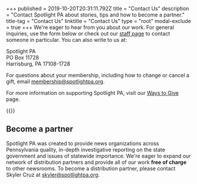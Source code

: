 +++
published = 2019-10-20T20:31:11.792Z
title = "Contact Us"
description = "Contact Spotlight PA about stories, tips and how to become a partner."
title-tag = "Contact Us"
linktitle = "Contact Us"
type = "root"
modal-exclude = true
+++
We're eager to hear from you about our work. For general inquiries, use the form below or check out our [staff page](/about/staff) to contact someone in particular. You can also write to us at:

Spotlight PA <br>
PO Box 11728<br>
Harrisburg, PA 17108-1728

For questions about your membership, including how to change or cancel a gift, email [membership@spotlightpa.org](mailto:membership@spotlightpa.org).

For more information on supporting Spotlight PA, visit our [Ways to Give](/support) page.

<div class="my-12">
{{<featured/promo-contact-form
  hed="General inquiries"
  dek="For news tips, please see [our tips page](/tips/). For technical problems, please email [webmaster@spotlightpa.org](mailto:webmaster@spotlightpa.org). For general comments, please use the form below. Other submissions, including press releases or events, will not receive a response."
  submit="Send Inquiry"
>}}
</div>

## Become a partner

Spotlight PA was created to provide news organizations across Pennsylvania quality, in-depth investigative reporting on the state government and issues of statewide importance. We're eager to expand our network of distribution partners and provide all of our work **free of charge** to other newsrooms. To become a distribution partner, please contact Skyler Cruz at [skyler@spotlightpa.org](mailto:skyler@spotlightpa.org).
